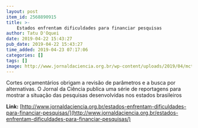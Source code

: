 ```yaml
---
layout: post
item_id: 2568890915
title: >-
    Estados enfrentam dificuldades para financiar pesquisas
author: Tatu D'Oquei
date: 2019-04-22 15:43:27
pub_date: 2019-04-22 15:43:27
time_added: 2019-04-23 07:17:06
categories: []
tags: []
image: http://www.jornaldaciencia.org.br/wp-content/uploads/2019/04/mcti-esplanada.jpg
---
```


Cortes orçamentários obrigam a revisão de parâmetros e a busca por alternativas. O Jornal da Ciência publica uma série de reportagens para mostrar a situação das pesquisas desenvolvidas nos estados brasileiros

**Link:** [http://www.jornaldaciencia.org.br/estados-enfrentam-dificuldades-para-financiar-pesquisas/](http://www.jornaldaciencia.org.br/estados-enfrentam-dificuldades-para-financiar-pesquisas/)

